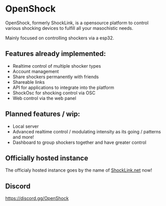 # OpenShock
OpenShock, formerly ShockLink, is a opensource platform to control various shocking devices to fulfill all your masochistic needs.

Mainly focused on controlling shockers via a esp32.

## Features already implemented:
+ Realtime control of multiple shocker types
+ Account management
+ Share shockers permanently with friends
+ Shareable links
+ API for applications to integrate into the platform
+ ShockOsc for shocking control via OSC
+ Web control via the web panel

## Planned features / wip:
+ Local server
+ Advanced realtime control / modulating intensity as its going / patterns and more!
+ Dashboard to group shockers together and have greater control

## Officially hosted instance
The officialy hosted instance goes by the name of [ShockLink.net](https://ShockLink.net) now!


## Discord
https://discord.gg/OpenShock
